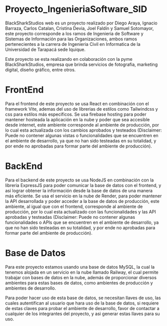 # Proyecto_IngenieriaSoftware_SID
BlackSharkStudios web es un proyecto realizado por Diego Araya, Ignacio Barraza, Carlos Catalan, Cristina Devia, Joel Faldín y Samuel Sotomayor, este proyecto corresponde a los ramos de Ingenieria de Software y Sistemas de Información para las Organizaciones, ambos ramos pertenecientes a la carrera de Ingenieria Civil en Informatica de la Universidad de Tarapacá sede Iquique.

Este proyecto se esta realizando en colaboración con la pyme BlackSharkStudios, empresa que brinda servicios de fotografia, marketing digital, diseño gráfico, entre otros.
# FrontEnd
Para el frontend de este proyecto se usa React en combinación con el framework Vite, ademas del uso de librerias de estilos como Tailwindcss y css para estilos más especificos. Se usa firebase hosting para poder mantener hosteada la aplicación en la nube y poder que sea accesible desde internet, este ambiente corresponde al ambiente de producción, por lo cual esta actualizada con los cambios aprobados y testeados (Disclaimer: Puede no contener algunas vistas o funcionalidades que se encuentren en el ambiente de desarrollo, ya que no han sido testeadas en su totalidad, y por ende no aprobadas para formar parte del ambiente de producción).

# BackEnd
Para el backend de este proyecto se usa NodeJS en combinación con la libreria ExpressJS para poder comunicar la base de datos con el frontend, y así lograr obtener la información desde la base de datos de una manera más eficiente. Se usa el servicio en la nube de Render, para poder mantener la API desarrollada y poder acceder a la base de datos de producción, este ambiente, al igual que con el frontend, corresponde al ambiente de producción, por lo cual esta actualizado con las funcionalidades y las API aprobadas y testeadas (Disclaimer: Puede no contener algunas funcionalidades o APIs que se encuentren en el ambiente de desarrollo, ya que no han sido testeadas en su totalidad, y por ende no aprobadas para formar parte del ambiente de producción).

# Base de Datos
Para este proyecto estamos usando una base de datos MySQL, la cual la tenemos alojada en un servicio en la nube llamado Railway, el cual permite trabajar con bases de datos en la nube, además de proporcionar diversos ambientes para estas bases de datos, como ambientes de producción y ambientes de desarrollo.

Para poder hacer uso de esta base de datos, se necesitan llaves de uso, las cuales autentifican al usuario que hara uso de la base de datos, si requiere de estas claves para probar el ambiente de desarrollo, favor de contactar a cualquier de los integrantes del proyecto, y asi generar estas llaves para su uso.
